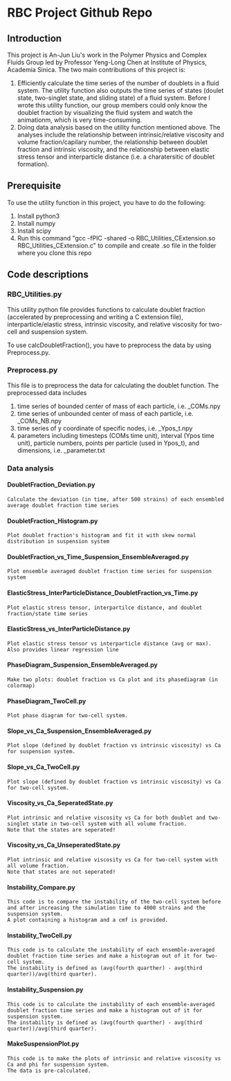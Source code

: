 # RBC Project Github Repo
## Introduction
This project is An-Jun Liu's work in the Polymer Physics and Complex Fluids Group led by Professor Yeng-Long Chen at Institute of Physics, Academia Sinica.
The two main contributions of this project is:
1. Efficiently calculate the time series of the number of doublets in a fluid system. The utility function also outputs the time series of states (doulet state, two-singlet state, and sliding state) of a fluid system. Before I wrote this utility function, our group members could only know the doublet fraction by visualizing the fluid system and watch the animationm, which is very time-consuming.
2. Doing data analysis based on the utility function mentioned above. The analyses include the relationship between intrinsic/relative viscosity and volume fraction/capilary number, the relationship between doublet fraction and intrinsic viscosity, and the relationship between elastic stress tensor and interparticle distance (i.e. a charatersitic of doublet formation).

## Prerequisite
To use the utility function in this project, you have to do the following:
1. Install python3
2. Install numpy
3. Install scipy
4. Run this command "gcc -fPIC -shared -o RBC_Utilities_CExtension.so RBC_Utilities_CExtension.c" to compile and create .so file in the folder where you clone this repo

## Code descriptions
### RBC_Utilities.py
This utility python file provides functions to calculate doublet fraction (accelerated by preprocessing and writing a C extension file), interparticle/elastic stress, intrinsic viscosity, and relative viscosity for two-cell and suspension system.

To use calcDoubletFraction(), you have to preprocess the data by using Preprocess.py.

### Preprocess.py
This file is to preprocess the data for calculating the doublet function.
The preprocessed data includes
1. time series of bounded center of mass of each particle, i.e. _COMs.npy
2. time series of unbounded center of mass of each particle, i.e. _COMs_NB.npy
3. time series of y coordinate of specific nodes, i.e. _Ypos_t.npy
4. parameters including timesteps (COMs time unit), interval (Ypos time unit), particle numbers, points per particle (used in Ypos_t), and dimensions, i.e. _parameter.txt

### Data analysis
#### DoubletFraction_Deviation.py
    Calculate the deviation (in time, after 500 strains) of each ensembled average doublet fraction time series
#### DoubletFraction_Histogram.py
    Plot doublet fraction's histogram and fit it with skew normal distribution in suspension system
#### DoubletFraction_vs_Time_Suspension_EnsembleAveraged.py
    Plot ensemble averaged doublet fraction time series for suspension system
#### ElasticStress_InterParticleDistance_DoubletFraction_vs_Time.py
    Plot elastic stress tensor, interpartilce distance, and doublet fraction/state time series
#### ElasticStress_vs_InterParticleDistance.py
    Plot elastic stress tensor vs interparticle distance (avg or max).
    Also provides linear regression line
#### PhaseDiagram_Suspension_EnsembleAveraged.py
    Make two plots: doublet fraction vs Ca plot and its phasediagram (in colormap)
#### PhaseDiagram_TwoCell.py
    Plot phase diagram for two-cell system.
#### Slope_vs_Ca_Suspension_EnsembleAveraged.py
    Plot slope (defined by doublet fraction vs intrinsic viscosity) vs Ca for suspension system.
#### Slope_vs_Ca_TwoCell.py
    Plot slope (defined by doublet fraction vs intrinsic viscosity) vs Ca for two-cell system.
#### Viscosity_vs_Ca_SeperatedState.py
    Plot intrinsic and relative viscosity vs Ca for both doublet and two-singlet state in two-cell system with all volume fraction.
    Note that the states are seperated!
#### Viscosity_vs_Ca_UnseperatedState.py
    Plot intrinsic and relative viscosity vs Ca for two-cell system with all volume fraction.
    Note that states are not seperated!
#### Instability_Compare.py
    This code is to compare the instability of the two-cell system before and after increasing the simulation time to 4000 strains and the suspension system.
    A plot containing a histogram and a cmf is provided.
#### Instability_TwoCell.py
    This code is to calculate the instability of each ensemble-averaged doublet fraction time series and make a histogram out of it for two-cell system.
    The instability is defined as (avg(fourth quarther) - avg(third quarter))/avg(third quarter).
#### Instability_Suspension.py
    This code is to calculate the instability of each ensemble-averaged doublet fraction time series and make a histogram out of it for suspension system.
    The instability is defined as (avg(fourth quarther) - avg(third quarter))/avg(third quarter).
#### MakeSuspensionPlot.py
    This code is to make the plots of intrinsic and relative viscosity vs Ca and phi for suspension system.
    The data is pre-calculated.